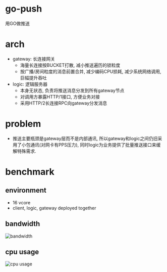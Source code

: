 # go-push

用GO做推送

# arch

* gateway: 长连接网关
    * 海量长连接按BUCKET打散, 减小推送遍历的锁粒度
    * 按广播/房间粒度的消息前置合并, 减少编码CPU损耗, 减少系统网络调用, 巨幅提升吞吐
* logic: 逻辑服务器
    * 本身无状态, 负责将推送消息分发到所有gateway节点
    * 对调用方暴露HTTP/1接口, 方便业务对接
    * 采用HTTP/2长连接RPC向gateway分发消息

# problem

* 推送主要瓶颈是gateway层而不是内部通讯, 所以gateway和logic之间仍旧采用了小包通讯(对网卡有PPS压力), 同时logic为业务提供了批量推送接口来缓解特殊需求.

# benchmark

## environment

* 16 vcore
* client, logic, gateway deployed together

## bandwidth

![bandwidth](https://github.com/owenliang/go-push/blob/master/bandwidth.png?raw=true)

## cpu usage

![cpu usage](https://github.com/owenliang/go-push/blob/master/cpu.png?raw=true)